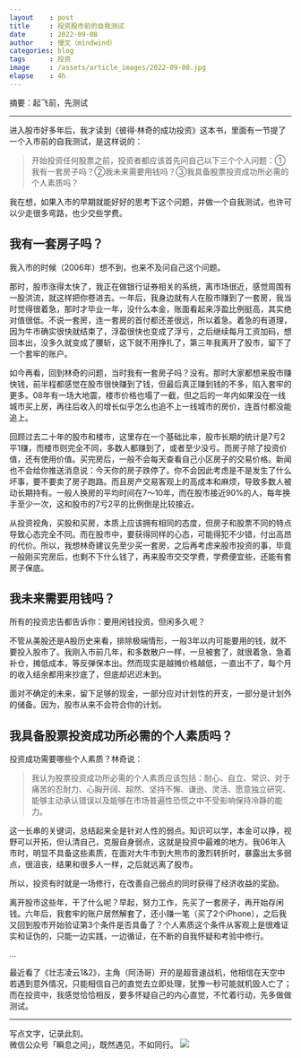 ```yaml
---
layout    : post
title     : 投资股市前的自我测试
date      : 2022-09-08
author    : 慢文（mindwind）
categories: blog
tags      : 投资
image     : /assets/article_images/2022-09-08.jpg
elapse    : 4h
---
```


摘要：起飞前，先测试

---

进入股市好多年后，我才读到《彼得·林奇的成功投资》这本书，里面有一节提了一个入市前的自我测试，是这样说的：

> 开始投资任何股票之前，投资者都应该首先问自己以下三个个人问题：①我有一套房子吗？②我未来需要用钱吗？③我具备股票投资成功所必需的个人素质吗？

我在想，如果入市的早期就能好好的思考下这个问题，并做一个自我测试，也许可以少走很多弯路，也少交些学费。


## 我有一套房子吗？
我入市的时候（2006年）想不到，也来不及问自己这个问题。

那时，股市涨得太快了，我正在做银行证券相关的系统，离市场很近，感觉周围有一股洪流，就这样把你卷进去。一年后，我身边就有人在股市赚到了一套房，我当时觉得很着急，那时才毕业一年，没什么本金，账面看起来浮盈比例挺高，其实绝对值很低。不说一套房，连一套房的首付都还差很远，所以着急。着急的有道理，因为牛市确实很快就结束了，浮盈很快也变成了浮亏，之后继续每月工资加码，想回本出，没多久就变成了腰斩，这下就不用挣扎了，第三年我离开了股市，留下了一个套牢的账户。

如今再看，回到林奇的问题，当时我有一套房子吗？没有。那时大家都想来股市赚快钱，前半程都感觉在股市很快赚到了钱，但最后真正赚到钱的不多，陷入套牢的更多。08年有一场大地震，楼市价格也塌了一截，但之后的一年内如果没在一线城市买上房，再往后收入的增长似乎怎么也追不上一线城市的房价，连首付都没能追上。

回顾过去二十年的股市和楼市，这里存在一个基础比率，股市长期的统计是7亏2平1赚，而楼市则完全不同，多数人都赚到了，或者至少没亏。而房子除了投资价值，还有使用价值。买完房后，一般不会每天查看自己小区房子的交易价格。新闻也不会给你推送消息说：今天你的房子跌停了。你不会因此考虑是不是发生了什么坏事，要不要卖了房子跑路。而且房产交易客观上的高成本和麻烦，导致多数人被动长期持有。一般人换房的平均时间在7～10年，而在股市接近90%的人，每年换手至少一次，这和股市的7亏2平的比例倒是比较接近。

从投资视角，买股和买房，本质上应该拥有相同的态度，但房子和股票不同的特点导致心态完全不同。而在股市中，要获得同样的心态，可能得犯不少错，付出高昂的代价。所以，我想林奇建议先至少买一套房，之后再考虑来股市投资的事，毕竟一般刚买完房后，也剩不下什么钱了，再来股市交交学费，学费便宜些，还能有套房子保底。


## 我未来需要用钱吗？
所有的投资忠告都告诉你：要用闲钱投资。但闲多久呢？

不管从美股还是A股历史来看，排除极端情形，一般3年以内可能要用的钱，就不要投入股市了。我刚入市前几年，和多数散户一样，一旦被套了，就很着急，急着补仓，摊低成本，等反弹保本出。然而现实是越摊价格越低，一直出不了，每个月的收入结余都用来抄底了，但底却迟迟未到。

面对不确定的未来，留下足够的现金，一部分应对计划性的开支，一部分是计划外的储备。因为，股市从来不会符合你的计划。


## 我具备股票投资成功所必需的个人素质吗？
投资成功需要哪些个人素质？林奇说：

> 我认为股票投资成功所必需的个人素质应该包括：耐心、自立、常识、对于痛苦的忍耐力、心胸开阔、超然、坚持不懈、谦逊、灵活、愿意独立研究、能够主动承认错误以及能够在市场普遍性恐慌之中不受影响保持冷静的能力。

这一长串的关键词，总结起来全是针对人性的弱点。知识可以学，本金可以挣，视野可以开拓，但认清自己，克服自身弱点，这就是投资中最难的地方。我06年入市时，明显不具备这些素质，在面对大牛市到大熊市的激烈转折时，暴露出太多弱点，很沮丧，结果和很多人一样，之后就远离了股市。

所以，投资有时就是一场修行，在改善自己弱点的同时获得了经济收益的奖励。

离开股市这些年，干了什么呢？早起，努力工作，先买了一套房子，再开始存闲钱。六年后，我套牢的账户居然解套了，还小赚一笔（买了2个iPhone），之后我又回到股市开始验证第3个条件是否具备了？个人素质这个条件从客观上是很难证实和证伪的，只能一边实践，一边循证，在不断的自我怀疑和考验中修行。

...

最近看了《壮志凌云1&2》，主角（阿汤哥）开的是超音速战机，他相信在天空中若遇到意外情况，只能相信自己的直觉去立即处理，犹豫一秒可能就机毁人亡了；而在投资中，我感觉恰恰相反，要多怀疑自己的内心直觉，不忙着行动，先多做做测试。

---
写点文字，记录此刻。  
微信公众号「瞬息之间」，既然遇见，不如同行。
![](/assets/images/qrcode_wechat_avatar.jpg)
